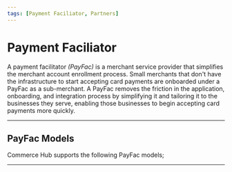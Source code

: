 ```yaml
---
tags: [Payment Faciliator, Partners]
---
```


# Payment Faciliator

A payment facilitator _(PayFac)_ is a merchant service provider that simplifies the merchant account enrollment process. Small merchants that don't have the infrastructure to start accepting card payments are onboarded under a PayFac as a sub-merchant. A PayFac removes the friction in the application, onboarding, and integration process by simplifying it and tailoring it to the businesses they serve, enabling those businesses to begin accepting card payments more quickly.

---

## PayFac Models

Commerce Hub supports the following PayFac models;

<!-- type: row -->

<!-- type: card
title: Multi-MID
description: Payment Faciliator who processes using the merchant's processing MIDs for transactions and funding.
link: ?path=docs/Resources/Guides/Partners/PFAC/PFAC-Multi.md
-->

<!-- type: card
title: Single MID
description: Payment Facilitator who processes using their MID for transactions and handles funding to the merchant seperately.
link: ?path=docs/Resources/Guides/Partners/PFAC/PFAC-Single.md
-->

<!-- type: card
title: Split Settlement
description: Split settlement transaction defines how a transaction should be distributed between proccessing and non-processing MIDs.
link: ?path=docs/Resources/Guides/Partners/PFAC/Split-Settlement.md
-->

<!-- type: row-end -->

---
